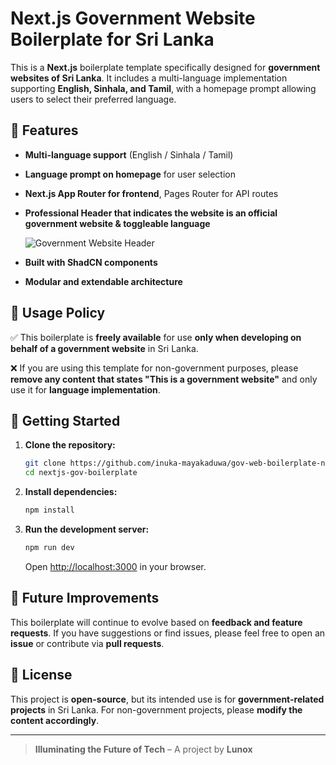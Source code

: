 # Next.js Government Website Boilerplate for Sri Lanka

This is a **Next.js** boilerplate template specifically designed for **government websites of Sri Lanka**. It includes a multi-language implementation supporting **English, Sinhala, and Tamil**, with a homepage prompt allowing users to select their preferred language.

## 🚀 Features

- **Multi-language support** (English / Sinhala / Tamil)
- **Language prompt on homepage** for user selection
- **Next.js App Router for frontend**, Pages Router for API routes
- **Professional Header that indicates the website is an official government website & toggleable language**
  
  ![Government Website Header](https://i.imgur.com/zzi0eFD.png)
  
- **Built with ShadCN components**
- **Modular and extendable architecture**

## 🎯 Usage Policy

✅ This boilerplate is **freely available** for use **only when developing on behalf of a government website** in Sri Lanka.

❌ If you are using this template for non-government purposes, please **remove any content that states "This is a government website"** and only use it for **language implementation**.

## 📌 Getting Started

1. **Clone the repository:**
   ```bash
   git clone https://github.com/inuka-mayakaduwa/gov-web-boilerplate-next-js.git
   cd nextjs-gov-boilerplate
   ```

2. **Install dependencies:**
   ```bash
   npm install
   ```

3. **Run the development server:**
   ```bash
   npm run dev
   ```
   Open [http://localhost:3000](http://localhost:3000) in your browser.

## 📢 Future Improvements

This boilerplate will continue to evolve based on **feedback and feature requests**. If you have suggestions or find issues, please feel free to open an **issue** or contribute via **pull requests**.

## 📄 License

This project is **open-source**, but its intended use is for **government-related projects** in Sri Lanka. For non-government projects, please **modify the content accordingly**.

---

> **Illuminating the Future of Tech** – A project by **Lunox**
